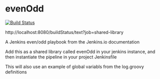 # evenOdd
[![Build Status](http://jenkins.kumulus.co:8080/buildStatus/icon?job=libraries)](http://jenkins.kumulus.co:8080/job/libraries/)

http://localhost:8080/buildStatus/text?job=shared-library

A Jenkins even/odd playbook from the Jenkins.io documentation

Add this as a shared library called evenOdd in your jenkins
instance, and then instantiate the pipeline in your project Jenkinsfile

This will also use an example of global variabls from the log.groovy
definitions

